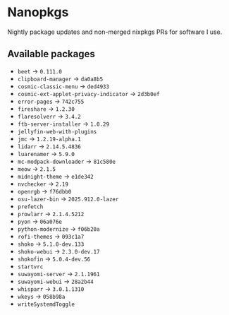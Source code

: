 <!--
SPDX-FileCopyrightText: 2025 Hana Kretzer <hanakretzer@gmail.com>

SPDX-License-Identifier: CC0-1.0
-->

# Nanopkgs

Nightly package updates and non-merged nixpkgs PRs for software I use.

## Available packages

- `beet` -> `0.111.0`
- `clipboard-manager` -> `da0a8b5`
- `cosmic-classic-menu` -> `ded4933`
- `cosmic-ext-applet-privacy-indicator` -> `2d3b0ef`
- `error-pages` -> `742c755`
- `fireshare` -> `1.2.30`
- `flaresolverr` -> `3.4.2`
- `ftb-server-installer` -> `1.0.29`
- `jellyfin-web-with-plugins`
- `jmc` -> `1.2.19-alpha.1`
- `lidarr` -> `2.14.5.4836`
- `luarenamer` -> `5.9.0`
- `mc-modpack-downloader` -> `81c580e`
- `meow` -> `2.1.5`
- `midnight-theme` -> `e1de342`
- `nvchecker` -> `2.19`
- `openrgb` -> `f76dbb0`
- `osu-lazer-bin` -> `2025.912.0-lazer`
- `prefetch`
- `prowlarr` -> `2.1.4.5212`
- `pyon` -> `06a076e`
- `python-modernize` -> `f06b20a`
- `rofi-themes` -> `093c1a7`
- `shoko` -> `5.1.0-dev.133`
- `shoko-webui` -> `2.3.0-dev.17`
- `shokofin` -> `5.0.4-dev.56`
- `startvrc`
- `suwayomi-server` -> `2.1.1961`
- `suwayomi-webui` -> `28a2b44`
- `whisparr` -> `3.0.1.1310`
- `wkeys` -> `058b98a`
- `writeSystemdToggle`
